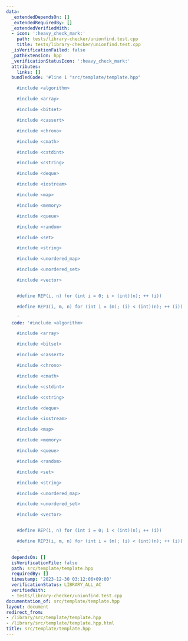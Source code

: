 ```yaml
---
data:
  _extendedDependsOn: []
  _extendedRequiredBy: []
  _extendedVerifiedWith:
  - icon: ':heavy_check_mark:'
    path: tests/library-checker/unionfind.test.cpp
    title: tests/library-checker/unionfind.test.cpp
  _isVerificationFailed: false
  _pathExtension: hpp
  _verificationStatusIcon: ':heavy_check_mark:'
  attributes:
    links: []
  bundledCode: '#line 1 "src/template/template.hpp"

    #include <algorithm>

    #include <array>

    #include <bitset>

    #include <cassert>

    #include <chrono>

    #include <cmath>

    #include <cstdint>

    #include <cstring>

    #include <deque>

    #include <iostream>

    #include <map>

    #include <memory>

    #include <queue>

    #include <random>

    #include <set>

    #include <string>

    #include <unordered_map>

    #include <unordered_set>

    #include <vector>


    #define REP(i, n) for (int i = 0; i < (int)(n); ++ (i))

    #define REP3(i, m, n) for (int i = (m); (i) < (int)(n); ++ (i))

    '
  code: '#include <algorithm>

    #include <array>

    #include <bitset>

    #include <cassert>

    #include <chrono>

    #include <cmath>

    #include <cstdint>

    #include <cstring>

    #include <deque>

    #include <iostream>

    #include <map>

    #include <memory>

    #include <queue>

    #include <random>

    #include <set>

    #include <string>

    #include <unordered_map>

    #include <unordered_set>

    #include <vector>


    #define REP(i, n) for (int i = 0; i < (int)(n); ++ (i))

    #define REP3(i, m, n) for (int i = (m); (i) < (int)(n); ++ (i))

    '
  dependsOn: []
  isVerificationFile: false
  path: src/template/template.hpp
  requiredBy: []
  timestamp: '2023-12-30 03:12:06+09:00'
  verificationStatus: LIBRARY_ALL_AC
  verifiedWith:
  - tests/library-checker/unionfind.test.cpp
documentation_of: src/template/template.hpp
layout: document
redirect_from:
- /library/src/template/template.hpp
- /library/src/template/template.hpp.html
title: src/template/template.hpp
---
```

